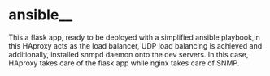 # ansible__

This a flask app, ready to be deployed with a simplified ansible playbook,in this HAproxy acts as the load balancer, UDP load balancing is achieved and additionally, installed snmpd daemon onto the dev servers. In this case, HAproxy takes care of the flask app while nginx takes care of SNMP.
